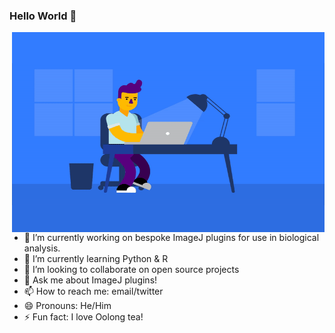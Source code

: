 ### Hello World 👋



<img align="right" alt="GIF" src="https://github.com/JohnSargeant-rbg/me/blob/main/working-max-comalatech-by-arturo-m-ndez-dribbble.gif?raw=true" width="500" height="320" />



- 🔭 I’m currently working on bespoke ImageJ plugins for use in biological analysis. 
- 🌱 I’m currently learning Python & R
- 👯 I’m looking to collaborate on open source projects
- 💬 Ask me about ImageJ plugins!
- 📫 How to reach me: email/twitter
- 😄 Pronouns: He/Him
- ⚡ Fun fact: I love Oolong tea!

